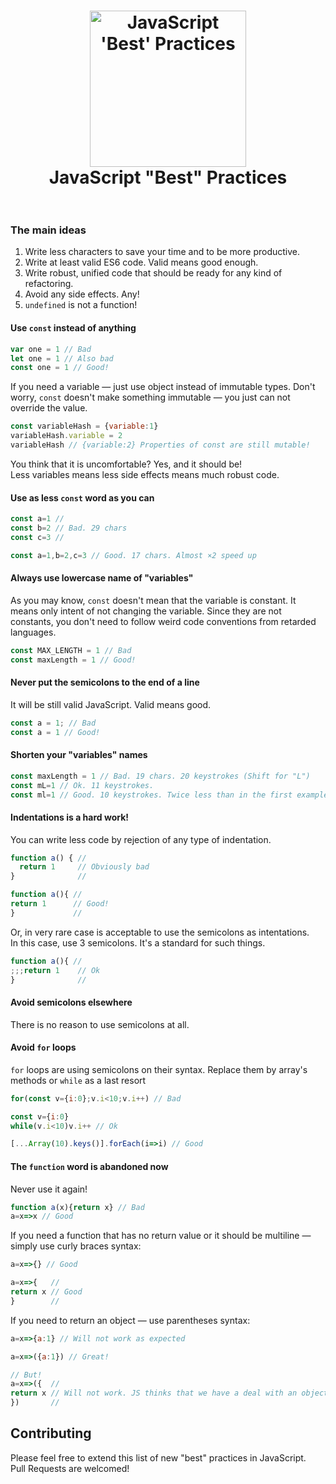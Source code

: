 <h1 align="center">
  <img src="https://cloud.githubusercontent.com/assets/584632/19035533/2f877488-8994-11e6-873c-863e18a4398a.png" alt="JavaScript 'Best' Practices" width="250">
  <br>
  JavaScript "Best" Practices
  <br>
  <br>
</h1>

### The main ideas
1. Write less characters to save your time and to be more productive.
2. Write at least valid ES6 code. Valid means good enough.
3. Write robust, unified code that should be ready for any kind of refactoring.
4. Avoid any side effects. Any!
5. `undefined` is not a function!

#### Use `const` instead of anything
```js
var one = 1 // Bad
let one = 1 // Also bad
const one = 1 // Good!
```
If you need a variable — just use object instead of immutable types. Don't worry, `const` doesn't make something immutable — you just can not override the value.
```js
const variableHash = {variable:1}
variableHash.variable = 2
variableHash // {variable:2} Properties of const are still mutable!
```
You think that it is uncomfortable? Yes, and it should be!  
Less variables means less side effects means much robust code.

#### Use as less `const` word as you can
```js
const a=1 //
const b=2 // Bad. 29 chars
const c=3 //

const a=1,b=2,c=3 // Good. 17 chars. Almost ×2 speed up
```

#### Always use lowercase name of "variables"
As you may know, `const` doesn't mean that the variable is constant. It means only intent of not changing the variable. Since they are not constants, you don't need to follow weird code conventions from retarded languages.
```js
const MAX_LENGTH = 1 // Bad
const maxLength = 1 // Good!
```

#### Never put the semicolons to the end of a line
It will be still valid JavaScript. Valid means good.
```js
const a = 1; // Bad
const a = 1 // Good!
```

#### Shorten your "variables" names
```js
const maxLength = 1 // Bad. 19 chars. 20 keystrokes (Shift for "L")
const mL=1 // Ok. 11 keystrokes.
const ml=1 // Good. 10 keystrokes. Twice less than in the first example.
```

#### Indentations is a hard work!
You can write less code by rejection of any type of indentation.
```js
function a() { //
  return 1     // Obviously bad
}              //

function a(){ //
return 1      // Good!
}             //
```
Or, in very rare case is acceptable to use the semicolons as intentations.  
In this case, use 3 semicolons. It's a standard for such things.
```js
function a(){ //
;;;return 1    // Ok
}              //
```

#### Avoid semicolons elsewhere
There is no reason to use semicolons at all.

#### Avoid `for` loops
`for` loops are using semicolons on their syntax. Replace them by array's methods or `while` as a last resort
```js
for(const v={i:0};v.i<10;v.i++) // Bad

const v={i:0}
while(v.i<10)v.i++ // Ok

[...Array(10).keys()].forEach(i=>i) // Good
```

#### The `function` word is abandoned now
Never use it again!
```js
function a(x){return x} // Bad
a=x=>x // Good
```
If you need a function that has no return value or it should be multiline — simply use curly braces syntax:
```js
a=x=>{} // Good

a=x=>{   //
return x // Good
}        //
```
If you need to return an object — use parentheses syntax:
```js
a=x=>{a:1} // Will not work as expected

a=x=>({a:1}) // Great!

// But!
a=x=>({  //
return x // Will not work. JS thinks that we have a deal with an object
})       //
```


## Contributing
Please feel free to extend this list of new "best" practices in JavaScript.  
Pull Requests are welcomed!
